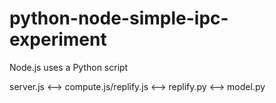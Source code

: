 # python-node-simple-ipc-experiment
Node.js uses a Python script

server.js <--> compute.js/replify.js <--> replify.py <--> model.py
